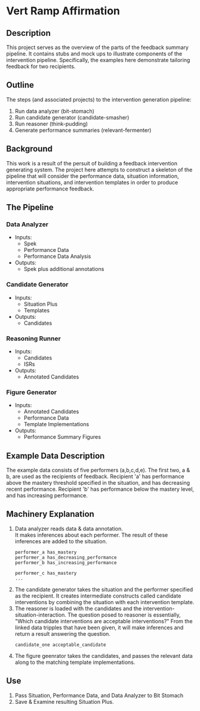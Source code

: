 # Vert Ramp Affirmation

## Description
This project serves as the overview of the parts of the feedback summary pipeline.
It contains stubs and mock ups to illustrate components of the intervention pipeline.
Specifically, the examples here demonstrate tailoring feedback for two recipients.

## Outline
The steps (and associated projects) to the intervention generation pipeline:
1. Run data analyzer (bit-stomach)
1. Run candidate generator (candidate-smasher)
1. Run reasoner (think-pudding)
1. Generate performance summaries (relevant-fermenter)

## Background
This work is a result of the persuit of building a feedback intervention generating system.
The project here attempts to construct a skeleton of the pipeline that will consider the performance data,
situation information, intervention situations, and intervention templates in order to produce appropriate performance feedback.

## The Pipeline
### Data Analyzer
- Inputs:
    - Spek
    - Performance Data
    - Performance Data Analysis
- Outputs:
    - Spek plus additional annotations

### Candidate Generator
- Inputs:
    - Situation Plus
    - Templates
- Outputs:
    - Candidates

### Reasoning Runner
- Inputs:
    - Candidates
    - ISRs
- Outputs:
    - Annotated Candidates

### Figure Generator
- Inputs:
    - Annotated Candidates
    - Performance Data
    - Template Implementations
- Outputs:
    - Performance Summary Figures


## Example Data Description
The example data consists of five performers (a,b,c,d,e).
The first two, a & b, are used as the recipients of feedback.
Recipient 'a' has performance above the mastery threshold specified in the situation, and has decreasing recent performance.
Recipient 'b' has performance below the mastery level, and has increasing performance.

## Machinery Explanation

1. Data analyzer reads data & data annotation.  
It makes inferences about each performer. 
The result of these inferences are added to the situation.
    ```
    performer_a has_mastery
    performer_a has_decreasing_performance
    performer_b has_increasing_performance

    performer_c has_mastery
    ...
    ```
1. The candidate generator takes the situation and the performer specified as the recipient.
It creates intermediate constructs called candidate interventions by combining the situation with each intervention template.
1. The reasoner is loaded with the candidates and the intervention-situation-interaction.
The question posed to reasoner is essentially, "Which candidate interventions are acceptable interventions?"
From the linked data tripples that have been given, it will make inferences and return a result answering the question.
    ```
    candidate_one acceptable_candidate
    ```
1. The figure geenrator takes the candidates, and passes the relevant data along to the matching template implementations.

## Use

1. Pass Situation, Performance Data, and Data Analyzer to Bit Stomach 
2. Save & Examine resulting Situation Plus.



